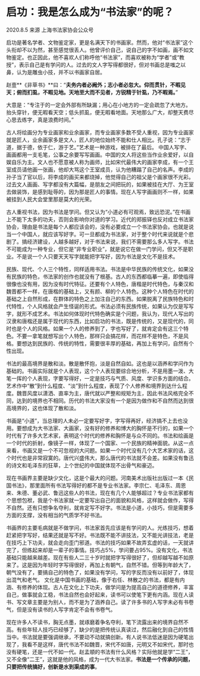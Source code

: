 # 启功：我是怎么成为“书法家”的呢？

2020.8.5 来源 上海书法家协会公众号



启功是著名学者、文物鉴定家，更是名满天下的书画家。然而，他对“书法家”这个头衔却不以为然，甚至感觉很丢人。他曾评价自己，说自己的字不如画，画不如文物鉴定。也正因此，他不喜欢人们称呼他“书法家”，而喜欢被称为“学者”或“教授”，表示自己是有学问的人。过去的文人字写得都很好，但对书画总是嗤之以鼻，认为是雕虫小技，并不以书画家自居。

赵壹**《非草书》**曰：“**夫务内者必阙外；志小者必忽大。仰而贯针，不暇见天；俯而扪虱，不暇见地。天地至大而不见者，方锐精于针虱，乃不暇焉。**”

大意是：“专注于的一定会外部有所缺漏；用心在小地方的一定会疏忽了大地方。抬头穿针，便无暇看天空；低头抓虱，便无暇看地面。天地那么广大，却整天费尽心思去练字，真是浪费时间。”

古人将绘画分为专业画家和业余画家，而专业画家多数不受人重视，因为专业画家就是匠人，业余画家多是文人，匠人的地位始终不能和仕人相比。孔子说：“志于道，据于德，依于仁，游于艺。”艺术是一种游戏，被排在了最后。
中国人写字、画画都用一支毛笔，公事之余要写写画画。中国的文人将这些当作业余爱好，以自娱自乐为主。文人也不愿意被人称为画师，比如宋代最伟大的画家李成，有一个王室成员请他画一张画，他却大骂这个王室成员，认为他糟蹋了自己的名声。李成的孙子当了官以后，将李成的画买来都烧掉，他觉得自己的祖父是个画家很不光彩。过去文人画画、写字都没有大篇幅，是朋友之间把玩的，如果被挂在大厅、为王室去做装饰，是感到耻辱的，因为那是匠人的事情。现在人写字画画则不一样，如果被挂到人民大会堂里那是莫大的光荣。

古人重视书法，因为书法是学问。但又认为“小道必有可观焉，致远恐泥。”在书画上不能下太多的功夫，否则会影响你对道的学习。近代的郑振铎也反对成立书法家协会，理由是书法是每个人都应该会的，没有必要成立一个书法家协会。也就是说当一个中国人，就应该写好字。可一旦都成为书法家，对于整个时代来说就是个悲剧了。搞经济建设，人越多越好，对于书法来说，我们不需要那么多人写字。书法不可能成为一种专业，但它是“非专业职业”，就是说它在做一门学问，但又不是职业。不是说一个人只要天天写字就能把字写好，因为书法是文化不是技术。

民族、现代、个人三个特性，同样适用书法。书法是中华民族的传统文化，如果没有民族的特色，书法家的创作也就没有了根基。古人的东西都临摹一遍，即使临得很像也没有用，因为没有时代特征。还要有个人特色，唐楷是时代特色，与秦汉和魏晋都不一样，在唐楷的基础上，又有颜、柳的个人特色。这种个人特色在时代的基础之上自然形成，在群体的特色之上加注自己的东西。如果脱离了民族特色和时代特性，个人风格就会产生怪诞的形式。书法必须有民族传统，如果认为仅是写写字，就形不成艺术。书法如何体现时代特色确实是个问题，我认为，现代人写出的汉隶和唐楷还是属于现代的东西，比如启功的书法，既是传统的，又是现代的，同时也是个人的风格。如果一个人的修养到了，字也写好了，就肯定会有这三个特色。不要一拿笔就想写出个人特色，那样只会搞花样，而花样不是特色，不是风格。要想达到民族的、传统的特性，需要很丰厚的基础，再加上有学问，自然有个性出现。

书法的最高境界是散和淡。散是散怀抱，淡是自然自如。这也是以涵养和学问作为基础的。书画实际就是个人表现，这个个人表现要综合地分析，不是用墨一泼、大笔一挥的个人表现，字要写得好，一定是技巧与气质、风度、学识多方面的结合。艺术作中“散”到什么程度、“淡”到什么程度，表现了个人修养和境界到达什么程度。魏晋风度以潇洒、直率为主，唐代就以严整和规矩为主，因此书法风格完全不同，达到的境界也不相同。历代的书法大家没有一个是因为做作和不自然而达到很高境界的，这也体现了散和淡。

书画是“小道”，当总理的人未必一定要写好字，字写得再好，经济搞不上去也没用。要想成为大书法家、大画家，没有好的修养和博大的胸怀是不行的，如果一个时代有了许多大艺术家，表明这个时代的修养和胸怀是与众不同的。书法和绘画是一个时代的折射，像镜子一样，体现了一个国家、一个民族的精神面貌。从这一点来看，书画又是一个不可忽视的大问题。如果一个时代没有几个大艺术家的话，这个时代也是非常寂寞的。唐代兴盛伟大，那么唐代的书法就不会差。如果没有鲁迅的诗文和毛泽东的狂草，上个世纪的中国就体现不出骨气和豪迈。

现在书画界主要是缺少文化，这是个最大的问题。河南美术出版社出版过一本《民国书法》，那里面所有书法写得好的都不是专业书法家。李宗仁、毛泽东、周恩来、朱德、董必武、鲁迅这些人的书法，现在有几个人能够超过？专业书法家都有个思想包袱，我是个书法家就一定要写出自己的面貌和风格，这样就会做作，写得不自然。还有只想争名夺利，就肯定写不好字。书法是小道，小技巧，但是需要多方面的支撑，没有相当的气质学不好书法。

书画界的主要毛病就是不做学问，书法家首先应该是有学问的人。光练技巧，想着赶紧把字写好，结果还就是写不好。书法既不能不讲技法，又不能光讲技法，老是在技巧上下功夫，就会走向歪门邪道。书法的技巧如果不故弄玄虚的话，一天就讲完了，但练起来却是一辈子的事情。技巧占5%，学问要占95%。没有文化，书法基础只能越来越差。现在有些人二三十岁时就把字写得很好了，但却越写越不如原来了。这是因为年轻时字写得很好，再加上有朝气，自然不错。但等到年龄大了，朝气没有了，要搞自己的特色了，如果没有学问，写的字反而没有以前好了，体现出混气和老气。
文化是中国书画的基础，像于右任、林散之的书法，都是有内涵、有修养的体现。古人在文化上下功夫，做学问是为提高自己的道德修养，丰富自己，做事就会工稳，书法自然也会好起来，读书可以使笔下更有内涵。现在人读书、写文章主要是为别人，而不是为了涵养自己。读了许多书的人写字未必有书卷气，但是没有读书的人写字肯定不会有书卷气。

现在许多人不读书，胸无点墨，就琢磨着争名夺利，笔下流露出来的境界自然不高。有些年轻人技巧已经够了，缺少的是把传统认真读过，然后融化到自己的性情当中。书法就是要强调继承，不要动不动就搞创新。有人说书法低迷是因为硬笔出现了，我看不是这样，唐代书法不如魏晋，宋代不如唐，元明又不如宋代，那时也没有硬笔，还是一代不如一代。赵孟頫的书法有什么风格？实际他就是学“二王”，又不全像“二王”，这就是他的风格，成为一代大书法家。**书法是一个传承的问题，只要把传统搞好，创新是水到渠成的事**。